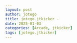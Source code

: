 ```yaml
---
layout: post
author: jotego
title: jotego.jtkicker - 
date: 2025-01-03
categories: [Arcade, jtkicker]
tags: [jotego.jtkicker]
---
```


